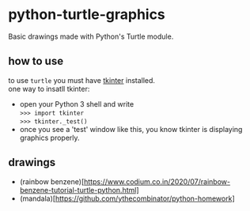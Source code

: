 # python-turtle-graphics  
Basic drawings made with Python's Turtle module.  
## how to use  
to use `turtle` you must have [tkinter](https://docs.python.org/3/library/tkinter.html#module-tkinter) installed.  
one way to insatll tkinter: 
* open your Python 3 shell and write  
``>>> import tkinter``  
``>>> tkinter._test()``
* once you see a 'test' window like this, you know tkinter is displaying graphics properly.

## drawings
* (rainbow benzene)[https://www.codium.co.in/2020/07/rainbow-benzene-tutorial-turtle-python.html]
* (mandala)[https://github.com/ythecombinator/python-homework]
